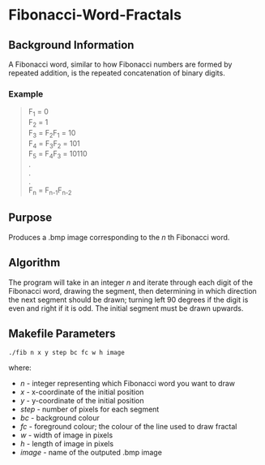 # Fibonacci-Word-Fractals

## Background Information

A Fibonacci word, similar to how Fibonacci numbers are formed by repeated addition, is the repeated concatenation of binary digits.

### Example

>F<sub>1</sub> = 0\
>F<sub>2</sub> = 1\
>F<sub>3</sub> = F<sub>2</sub>F<sub>1</sub> = 10\
>F<sub>4</sub> = F<sub>3</sub>F<sub>2</sub> = 101\
>F<sub>5</sub> = F<sub>4</sub>F<sub>3</sub> = 10110\
>.\
>.\
>.\
>F<sub>n</sub> = F<sub>n-1</sub>F<sub>n-2</sub>

## Purpose

Produces a .bmp image corresponding to the _n_ th Fibonacci word.

## Algorithm

The program will take in an integer _n_ and iterate through each digit of the Fibonacci word, drawing the segment, then determining in which direction the next segment should be drawn; turning left 90 degrees if the digit is even and right if it is odd. The initial segment must be drawn upwards.

## Makefile Parameters

~~~
./fib n x y step bc fc w h image
~~~

where:

* _n_ - integer representing which Fibonacci word you want to draw
* _x_ - x-coordinate of the initial position
* _y_ - y-coordinate of the initial position
* _step_ - number of pixels for each segment
* _bc_ - background colour
* _fc_ - foreground colour; the colour of the line used to draw fractal
* _w_ - width of image in pixels
* _h_ - length of image in pixels
* _image_ - name of the outputed .bmp image
